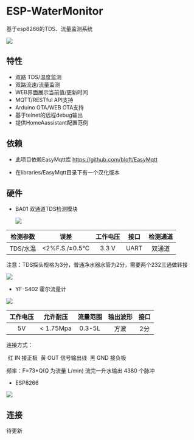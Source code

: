 # ESP-WaterMonitor
基于esp8266的TDS、流量监测系统

![](http://img.killadm.com/18-11-19/92132411.jpg)

## 特性

- 双路 TDS/温度监测
- 双路流速/流量监测
- WEB界面展示当前值/更新时间
- MQTT/RESTful API支持
- Arduino OTA/WEB OTA支持
- 基于telnet的远程debug输出
- 提供HomeAassistant配置范例

## 依赖

- 此项目依赖EasyMqtt库 https://github.com/bloft/EasyMqtt

- 在libraries/EasyMqtt目录下有一个汉化版本

## 硬件

- BA01 双通道TDS检测模块

  ![](http://img.killadm.com/18-11-18/41525627.jpg)

| 检测参数 |      误差      | 工作电压 | 接口 | 检测通道 |
| :------: | :------------: | :------: | :--: | :------: |
| TDS/水温 | <2%F.S./±0.5°C |  3.3 V   | UART |  双通道  |

注意：TDS探头规格为3分，普通净水器水管为2分，需要两个232三通做转接

![](http://img.killadm.com/18-11-19/89430904.jpg)



- YF-S402 霍尔流量计

![](http://img.killadm.com/18-11-18/40809858.jpg)

| 工作电压 | 允许耐压  | 流量范围 | 输出波形 | 接口 |
| :------: | :-------: | :------: | :------: | :--: |
|    5V    | < 1.75Mpa |  0.3-5L  |   方波   | 2分  |

连接方式：

​              红  IN   接正极 
​              黄  OUT  信号输出线
​              黑  GND   接负极 

频率：F=73*Q(Q 为流量 L/min)  流完一升水输出 4380 个脉冲

- ESP8266

![](http://img.killadm.com/18-11-19/64619394.jpg)

## 连接

待更新




